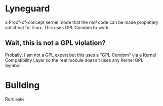 # Lyneguard
a Proof-of-concept kernel mode that the *real* code can be made propietary anticheat for linux.
This uses GPL Condom to work.


## Wait, this is not a GPL violation?
Probally, I am not a GPL expert but this uses a "GPL Condom" via a Kernel Compatibility Layer so the real module doesn't uses any Kernel GPL Symbol.

# Building
Run: `make`
